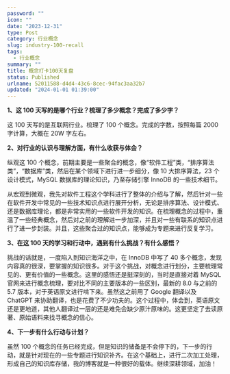 ```yaml
---
password: ""
icon: ""
date: "2023-12-31"
type: Post
category: 行业概念
slug: industry-100-recall
tags:
  - 行业概念
summary: ""
title: 概念打卡100天复盘
status: Published
urlname: 52011588-d4d4-43c6-8cec-94fac3aa32b7
updated: "2024-01-01 01:39:00"
---
```


**1、这 100 天写的是哪个行业？梳理了多少概念？完成了多少字？**

这 100 天写的是互联网行业。梳理了 100 个概念。完成的字数，按照每篇 2000 字计算，大概在 20W 字左右。

**2、对行业的认识与理解方面，有什么收获与体会？**

纵观这 100 个概念，前期主要是一些聚合的概念，像“软件工程”类，“排序算法类”，“数据库”类，然后在某个领域下进行进一步细分，像 10 大排序算法，23 个设计模式，MySQL 数据库的理论知识，乃至存储引擎 InnoDB 的一些技术细节。

从宏观到微观，我先对软件工程这个学科进行了整体的介绍与了解，然后针对一些在软件开发中常见的一些技术知识点进行展开分析，无论是排序算法、设计模式、还是数据库理论，都是非常实用的一些软件开发的知识。在梳理概念的过程中，重温了一些经典概念，然后对之前的理解进一步加深，并且对一些有联系的知识点进行了进一步封装。并且，这些聚合过的知识点，能够成为专题来进行反复学习。

**3、在这 100 天的学习和行动中，遇到有什么挑战？有什么感悟？**

挑战的话就是，一度陷入到知识海洋之中，在 InnoDB 中写了 40 多个概念，发现内容真的很深，要掌握的知识很多。对于这个挑战，对概念进行划分，主要梳理常见的、更有价值的一些概念。这里的感悟还是挺深刻的，当时是直接对着 MySQL 官网来进行概念梳理，要对比不同的主要版本的一些区别，最新的 8.0 与之前的 5.7 版本，对于英语原文进行啃下来。虽然这之前用了 Google 翻译以及 ChatGPT 来协助翻译，也是花费了不少功夫的。这个过程中，体会到，英语原文还是更地道，其他人翻译过一层的还是难免会缺少原汁原味的。这更坚定了去读原著、原始语料来找寻概念的信心。

**4、下一步有什么行动与计划？**

虽然 100 个概念的任务已经完成，但是知识的储备是不会停下的，下一步的行动，就是针对现在的一些专题进行知识补齐。在这个基础上，进行二次加工处理，形成自己的知识库存储，我的博客就是一种很好的载体。继续深耕领域，加油！
